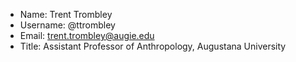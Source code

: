 - Name: Trent Trombley
- Username: @ttrombley
- Email: trent.trombley@augie.edu
- Title: Assistant Professor of Anthropology, Augustana University

<!---
ttrombley/ttrombley is a ✨ special ✨ repository because its `README.md` (this file) appears on your GitHub profile.
You can click the Preview link to take a look at your changes.
--->
